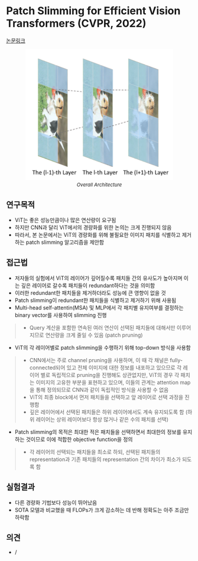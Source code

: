 # Patch Slimming for Efficient Vision Transformers (CVPR, 2022)

[논문링크](https://openaccess.thecvf.com/content/CVPR2022/html/Tang_Patch_Slimming_for_Efficient_Vision_Transformers_CVPR_2022_paper.html)

<p align="center">
    <img width="400" alt='fig1' src="./img/01_41_01.png?raw=true"></br>
    <em><font size=2>Overall Architecture</font></em>
</p>

## 연구목적
- ViT는 좋은 성능만큼이나 많은 연산량이 요구됨
- 하지만 CNN과 달리 ViT에서의 경량화를 위한 논의는 크게 진행되지 않음
- 따라서, 본 논문에서는 ViT의 경량화를 위해 불필요한 이미지 패치를 식별하고 제거하는 patch slimming 알고리즘을 제안함

## 접근법
- 저자들의 실험에서 ViT의 레이어가 깊어질수록 패치들 간의 유사도가 높아지며 이는 깊은 레이어로 갈수록 패치들이 redundant하다는 것을 의미함
- 이러한 redundant한 패치들을 제거하더라도 성능에 큰 영향이 없을 것
- Patch slimming이 redundant한 패치들을 식별하고 제거하기 위해 사용됨
- Multi-head self-attentin(MSA) 및 MLP에서 각 패치별 유지여부를 결정하는 binary vector를 사용하여 slimming 진행
> - Query 계산을 포함한 연속된 여러 연산이 선택된 패치들에 대해서만 이루어지므로 연산량을 크게 줄일 수 있음 (patch pruning)
- ViT의 각 레이어별로 patch slimming을 수행하기 위해 top-down 방식을 사용함
> - CNN에서는 주로 channel pruning을 사용하며, 이 때 각 채널은 fully-connected되어 있고 전체 이미지에 대한 정보를 내포하고 있으므로 각 레이어 별로 독립적으로 pruning을 진행해도 상관없지만, ViT의 경우 각 패치는 이미지의 고유한 부분을 표현하고 있으며, 이들의 관계는 attention map을 통해 정의되므로 CNN과 같이 독립적인 방식을 사용할 수 없음
> - ViT의 최종 block에서 먼저 패치들을 선택하고 앞 레이어로 선택 과정을 진행함
> - 깊은 레이어에서 선택된 패치들은 하위 레이어에서도 계속 유지되도록 함 (하위 레이어는 상위 레이어보다 항상 많거나 같은 수의 패치를 선택)
- Patch slimming의 목적은 최대한 적은 패치들을 선택하면서 최대한의 정보를 유지하는 것이므로 이에 적합한 objective function을 정의
> - 각 레이어의 선택되는 패치들을 최소로 하되, 선택된 패치들의 representation과 기존 패치들의 representation 간의 차이가 최소가 되도록 함

## 실험결과
- 다른 경량화 기법보다 성능이 뛰어났음
- SOTA 모델과 비교했을 때 FLOPs가 크게 감소하는 데 반해 정확도는 아주 조금만 하락함

## 의견
- /